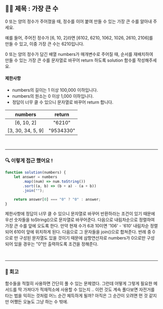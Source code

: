 ## ✍🏻 제목 : 가장 큰 수
0 또는 양의 정수가 주어졌을 때, 정수를 이어 붙여 만들 수 있는 가장 큰 수를 알아내 주세요.

예를 들어, 주어진 정수가 [6, 10, 2]라면 [6102, 6210, 1062, 1026, 2610, 2106]를 만들 수 있고, 이중 가장 큰 수는 6210입니다.

0 또는 양의 정수가 담긴 배열 numbers가 매개변수로 주어질 때, 순서를 재배치하여 만들 수 있는 가장 큰 수를 문자열로 바꾸어 return 하도록 solution 함수를 작성해주세요.

#### 제한사항
- numbers의 길이는 1 이상 100,000 이하입니다.
- numbers의 원소는 0 이상 1,000 이하입니다.
- 정답이 너무 클 수 있으니 문자열로 바꾸어 return 합니다.

|numbers|return|
|:------:|:----:|
|[6, 10, 2]|"6210"|
|[3, 30, 34, 5, 9]|"9534330"|


</br>

---

### 🔍 이렇게 접근 했어요 !

```javascript
function solution(numbers) {
    let answer = numbers
        .map((num) => num.toString())
        .sort((a, b) => (b + a) - (a + b))
        .join("");

    return answer[0] === "0" ? "0" : answer;
}
```
제한사항에 정답이 너무 클 수 있으니 문자열로 바꾸어 반환하라는 조건이 있기 때문에 우선 숫자들을 toString()으로 문자열로 바꾸어준다. 다음으로 내림차순으로 정렬하여 가장 큰 수를 앞에 오도록 한다. 만약 현재 수가 6과 10이면 '106' - '610' 내림차순 정렬되어 610이 앞에 위치하게 된다. 다음으로 그 문자들을 join()으로 합쳐준다. 반례 중 0으로 만 구성된 문자열도 있을 것이기 때문에 삼항연산자로 numbers가 0으로만 구성되어 있을 경우는 "0"만 출력하도록 조건을 정해준다.

</br>

---

### 🐾 회고
함수들을 적절히 사용하면 간단히 풀 수 있는 문제였다. 그런데 어떻게 그렇게 필요한 메서드를 딱 가져다가 적재적소에 사용할 수 있는지 .. 이런 것도 계속 풀다보면 자전거를 타는 법을 익히는 것처럼 어느 순간 체득하게 될까? 아직은 그 순간이 오려면 먼 것 같지만 어쨌든 오늘도 그냥 하는 수 밖에.